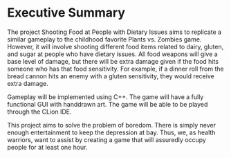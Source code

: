 # Executive Summary
The project Shooting Food at People with Dietary Issues aims to replicate a similar gameplay to the childhood favorite Plants vs. Zombies game. However, it will involve shooting different food items related to dairy, gluten, and sugar at people who have dietary issues. All food weapons will give a base level of damage, but there will be extra damage given if the food hits someone who has that food sensitivity. For example, if a dinner roll from the bread cannon hits an enemy with a gluten sensitivity, they would receive extra damage.

Gameplay will be implemented using C++. The game will have a fully functional GUI with handdrawn art. The game will be able to be played through the CLion IDE.

This project aims to solve the problem of boredom. There is simply never enough entertainment to keep the depression at bay. Thus, we, as health warriors, want to assist by creating a game that will assuredly occupy people for at least one hour.
